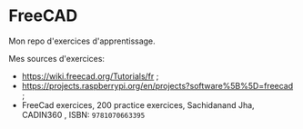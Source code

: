 # FreeCAD

Mon repo d'exercices d'apprentissage.

Mes sources d'exercices:

* https://wiki.freecad.org/Tutorials/fr ;
* https://projects.raspberrypi.org/en/projects?software%5B%5D=freecad ;
* FreeCad exercices, 200 practice exercices, Sachidanand Jha, CADIN360 , ISBN: `9781070663395`